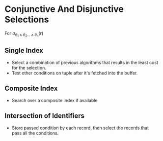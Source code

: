 # Conjunctive And Disjunctive Selections
For $\sigma_{\theta_1 \land \theta_2 ... \land \theta_n}(r)$

## Single Index
* Select a combination of previous algorithms that results in the least cost for the selection.
* Test other conditions on tuple after it's fetched into the buffer.

## Composite Index
* Search over a composite index if available

## Intersection of Identifiers
* Store passed condition by each record, then select the records that pass all the conditions.